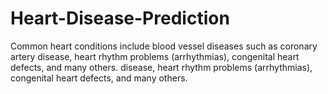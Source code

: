 # Heart-Disease-Prediction
Common heart conditions include blood vessel diseases such as coronary artery disease, heart rhythm problems (arrhythmias), congenital heart defects, and many others. disease, heart rhythm problems (arrhythmias), congenital heart defects, and many others.
